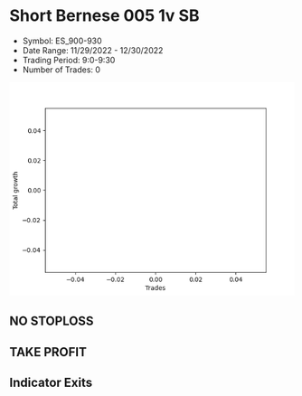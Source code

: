 # Short Bernese 005 1v SB 
- Symbol: ES_900-930
- Date Range: 11/29/2022 - 12/30/2022
- Trading Period: 9:0-9:30
- Number of Trades: 0

![Plot](ShortBernese0051vSBES_900-930.png)
## NO STOPLOSS














## TAKE PROFIT











## Indicator Exits

